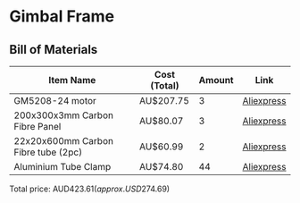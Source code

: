 # Gimbal Frame

## Bill of Materials

| Item Name                           | Cost (Total) | Amount | Link|
|-------------------------------------|--------------|--------|----|
| GM5208-24 motor                     | AU$207.75    | 3      | [Aliexpress](https://www.aliexpress.com/item/32900557812.html) |
| 200x300x3mm Carbon Fibre Panel      | AU$80.07     | 3      | [Aliexpress](https://www.aliexpress.com/item/1005007049758967.html) |
| 22x20x600mm Carbon Fibre tube (2pc) | AU$60.99     | 2      | [Aliexpress](www.aliexpress.com/item/1005006421809160.html) |
| Aluminium Tube Clamp                | AU$74.80     | 44     | [Aliexpress](https://www.aliexpress.com/item/1005001563658390.html) |


Total price: AUD$423.61 (approx. USD$274.69)
